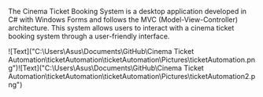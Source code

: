 The Cinema Ticket Booking System is a desktop application developed in C# with Windows Forms and follows the MVC (Model-View-Controller) architecture.
This system allows users to interact with a cinema ticket booking system through a user-friendly interface.

![Text]("C:\Users\Asus\Documents\GitHub\Cinema Ticket Automation\ticketAutomation\ticketAutomation\Pictures\ticketAutomation.png")![Text]("C:\Users\Asus\Documents\GitHub\Cinema Ticket Automation\ticketAutomation\ticketAutomation\Pictures\ticketAutomation2.png")